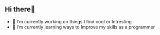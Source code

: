 ## Hi there👋
- 🔭 I’m currently working on things I find cool or Intresting 
- 🌱 I’m currently learning ways to Improve my skills as a programmer

<!--
**SS-ROY29/SS-ROY29** is a ✨ _special_ ✨ repository because its `README.md` (this file) appears on your GitHub profile.

Here are some ideas to get you started:

- 🔭 I’m currently working on things I find cool or Intresting
- 🌱 I’m currently learning ...
- 👯 I’m looking to collaborate on ...
- 🤔 I’m looking for help with ...
- 💬 Ask me about ...
- 📫 How to reach me: ...
- 😄 Pronouns: ...
- ⚡ Fun fact: ...
-->
